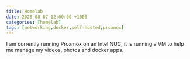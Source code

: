 ```yaml
---
title: Homelab
date: 2025-08-07 12:00:00 +1000
categories: [homelab]
tags: [networking,docker,self-hosted,proxmox]
---
```


I am currently running Proxmox on an Intel NUC, it is running a VM to help me manage my videos, photos and docker apps.
